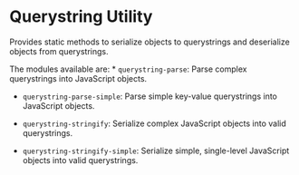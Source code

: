 Querystring Utility
===================

Provides static methods to serialize objects to querystrings and deserialize objects from querystrings.

The modules available are: \* `querystring-parse`: Parse complex querystrings into JavaScript objects.

-   `querystring-parse-simple`: Parse simple key-value querystrings into JavaScript objects.

-   `querystring-stringify`: Serialize complex JavaScript objects into valid querystrings.

-   `querystring-stringify-simple`: Serialize simple, single-level JavaScript objects into valid querystrings.
